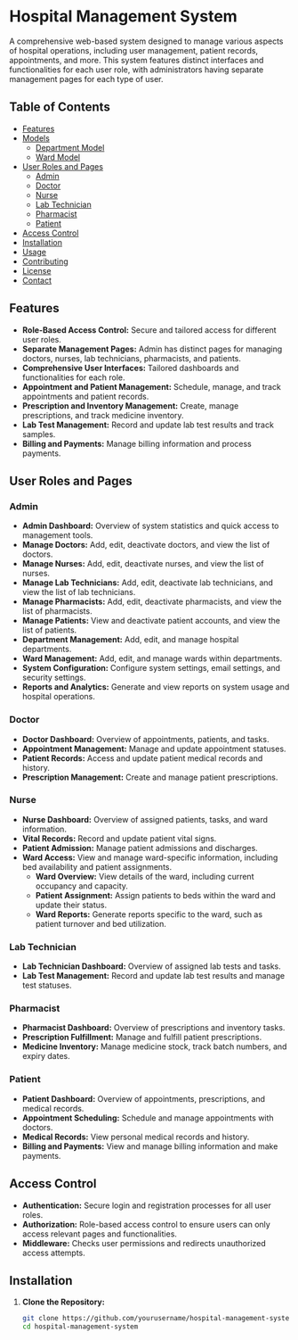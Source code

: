 # Hospital Management System

A comprehensive web-based system designed to manage various aspects of hospital operations, including user management, patient records, appointments, and more. This system features distinct interfaces and functionalities for each user role, with administrators having separate management pages for each type of user.

## Table of Contents

- [Features](#features)
- [Models](#models)
  - [Department Model](#department-model)
  - [Ward Model](#ward-model)
- [User Roles and Pages](#user-roles-and-pages)
  - [Admin](#admin)
  - [Doctor](#doctor)
  - [Nurse](#nurse)
  - [Lab Technician](#lab-technician)
  - [Pharmacist](#pharmacist)
  - [Patient](#patient)
- [Access Control](#access-control)
- [Installation](#installation)
- [Usage](#usage)
- [Contributing](#contributing)
- [License](#license)
- [Contact](#contact)

## Features

- **Role-Based Access Control:** Secure and tailored access for different user roles.
- **Separate Management Pages:** Admin has distinct pages for managing doctors, nurses, lab technicians, pharmacists, and patients.
- **Comprehensive User Interfaces:** Tailored dashboards and functionalities for each role.
- **Appointment and Patient Management:** Schedule, manage, and track appointments and patient records.
- **Prescription and Inventory Management:** Create, manage prescriptions, and track medicine inventory.
- **Lab Test Management:** Record and update lab test results and track samples.
- **Billing and Payments:** Manage billing information and process payments.

## User Roles and Pages

### Admin

- **Admin Dashboard:** Overview of system statistics and quick access to management tools.
- **Manage Doctors:** Add, edit, deactivate doctors, and view the list of doctors.
- **Manage Nurses:** Add, edit, deactivate nurses, and view the list of nurses.
- **Manage Lab Technicians:** Add, edit, deactivate lab technicians, and view the list of lab technicians.
- **Manage Pharmacists:** Add, edit, deactivate pharmacists, and view the list of pharmacists.
- **Manage Patients:** View and deactivate patient accounts, and view the list of patients.
- **Department Management:** Add, edit, and manage hospital departments.
- **Ward Management:** Add, edit, and manage wards within departments.
- **System Configuration:** Configure system settings, email settings, and security settings.
- **Reports and Analytics:** Generate and view reports on system usage and hospital operations.

### Doctor

- **Doctor Dashboard:** Overview of appointments, patients, and tasks.
- **Appointment Management:** Manage and update appointment statuses.
- **Patient Records:** Access and update patient medical records and history.
- **Prescription Management:** Create and manage patient prescriptions.

### Nurse

- **Nurse Dashboard:** Overview of assigned patients, tasks, and ward information.
- **Vital Records:** Record and update patient vital signs.
- **Patient Admission:** Manage patient admissions and discharges.
- **Ward Access:** View and manage ward-specific information, including bed availability and patient assignments.
  - **Ward Overview:** View details of the ward, including current occupancy and capacity.
  - **Patient Assignment:** Assign patients to beds within the ward and update their status.
  - **Ward Reports:** Generate reports specific to the ward, such as patient turnover and bed utilization.

### Lab Technician

- **Lab Technician Dashboard:** Overview of assigned lab tests and tasks.
- **Lab Test Management:** Record and update lab test results and manage test statuses.

### Pharmacist

- **Pharmacist Dashboard:** Overview of prescriptions and inventory tasks.
- **Prescription Fulfillment:** Manage and fulfill patient prescriptions.
- **Medicine Inventory:** Manage medicine stock, track batch numbers, and expiry dates.

### Patient

- **Patient Dashboard:** Overview of appointments, prescriptions, and medical records.
- **Appointment Scheduling:** Schedule and manage appointments with doctors.
- **Medical Records:** View personal medical records and history.
- **Billing and Payments:** View and manage billing information and make payments.

## Access Control

- **Authentication:** Secure login and registration processes for all user roles.
- **Authorization:** Role-based access control to ensure users can only access relevant pages and functionalities.
- **Middleware:** Checks user permissions and redirects unauthorized access attempts.

## Installation

1. **Clone the Repository:**
   ```bash
   git clone https://github.com/yourusername/hospital-management-system.git
   cd hospital-management-system
